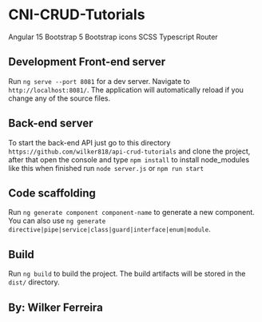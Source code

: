 # CNI-CRUD-Tutorials

Angular 15
Bootstrap 5
Bootstrap icons
SCSS
Typescript
Router

## Development Front-end server

Run `ng serve --port 8081` for a dev server. Navigate to `http://localhost:8081/`. The application will automatically reload if you change any of the source files.

## Back-end server

To start the back-end API just go to this directory `https://github.com/wilker818/api-crud-tutorials` and clone the project, after that open the console and type `npm install` to install node_modules like this when finished run `node server.js` or `npm run start`

## Code scaffolding

Run `ng generate component component-name` to generate a new component. You can also use `ng generate directive|pipe|service|class|guard|interface|enum|module`.

## Build

Run `ng build` to build the project. The build artifacts will be stored in the `dist/` directory.


## By: Wilker Ferreira
